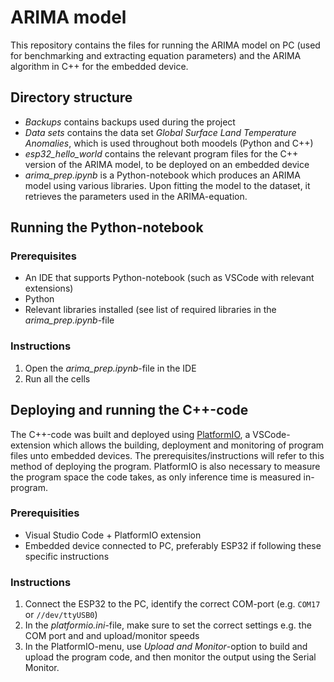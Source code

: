 # ARIMA model 

This repository contains the files for running the ARIMA model on PC (used for benchmarking and extracting equation parameters) and the ARIMA algorithm in C++ for the embedded device. 

## Directory structure

* _Backups_ contains backups used during the project
* _Data sets_ contains the data set _Global Surface Land Temperature Anomalies_, which is used throughout both moodels (Python and C++)
* _esp32_hello_world_ contains the relevant program files for the C++ version of the ARIMA model, to be deployed on an embedded device
* _arima_prep.ipynb_ is a Python-notebook which produces an ARIMA model using various libraries. Upon fitting the model to the dataset, it retrieves the parameters used in the ARIMA-equation.

## Running the Python-notebook

### Prerequisites

* An IDE that supports Python-notebook (such as VSCode with relevant extensions)
* Python
* Relevant libraries installed (see list of required libraries in the _arima_prep.ipynb_-file

### Instructions

1. Open the _arima_prep.ipynb_-file in the IDE
2. Run all the cells

## Deploying and running the C++-code

The C++-code was built and deployed using [PlatformIO](https://platformio.org/), a VSCode-extension which allows the building, deployment and monitoring of program files unto embedded devices. The prerequisites/instructions will refer to this method of deploying the program. PlatformIO is also necessary to measure the program space the code takes, as only inference time is measured in-program.

### Prerequisities

* Visual Studio Code + PlatformIO extension
* Embedded device connected to PC, preferably ESP32 if following these specific instructions

### Instructions

1. Connect the ESP32 to the PC, identify the correct COM-port (e.g. `COM17` or `//dev/ttyUSB0`)
2. In the _platformio.ini_-file, make sure to set the correct settings e.g. the COM port and and upload/monitor speeds
3. In the PlatformIO-menu, use _Upload and Monitor_-option to build and upload the program code, and then monitor the output using the Serial Monitor.
